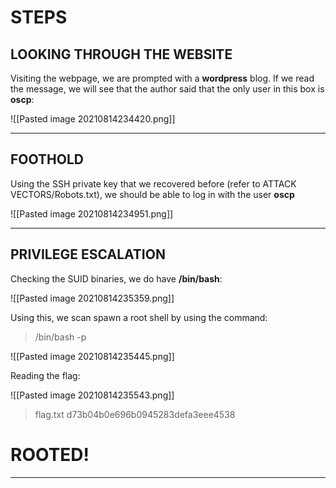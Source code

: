# STEPS

## LOOKING THROUGH THE WEBSITE

Visiting the webpage, we are prompted with a **wordpress** blog. If we read the message, we will see that the author said that the only user in this box is **oscp**:

![[Pasted image 20210814234420.png]]

---

## FOOTHOLD

Using the SSH private key that we recovered before (refer to ATTACK VECTORS/Robots.txt), we should be able to log in with the user **oscp**

![[Pasted image 20210814234951.png]]

---

## PRIVILEGE ESCALATION

Checking the SUID binaries, we do have **/bin/bash**:

![[Pasted image 20210814235359.png]]

Using this, we scan spawn a root shell by using the command:

>/bin/bash -p

![[Pasted image 20210814235445.png]]

Reading the flag:

![[Pasted image 20210814235543.png]]

>flag.txt
d73b04b0e696b0945283defa3eee4538

# ROOTED!
---